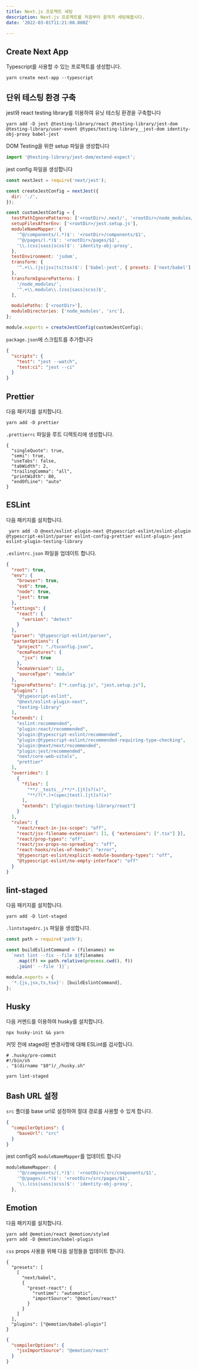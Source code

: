 ```yaml
---
title: Next.js 프로젝트 세팅
description: Next.js 프로젝트를 처음부터 끝까지 세팅해봅시다.
date: '2022-03-01T11:21:00.000Z'

---
```


## Create Next App

Typescript를 사용할 수 있는 프로젝트를 생성합니다.

```bash:title=Terminal
yarn create next-app --typescript
```

## 단위 테스팅 환경 구축

jest와 react testing library를 이용하여 유닛 테스팅 환경을 구축합니다

```bash:title=Terminal
yarn add -D jest @testing-library/react @testing-library/jest-dom @testing-library/user-event @types/testing-library__jest-dom identity-obj-proxy babel-jest
```

DOM Testing을 위한 setup 파일을 생성합니다

```js:title=jest.setup.js
import '@testing-library/jest-dom/extend-expect';
```

jest config 파일을 생성합니다

```js:title=jest.config.js
const nextJest = require('next/jest');

const createJestConfig = nextJest({
  dir: './',
});

const customJestConfig = {
  testPathIgnorePatterns: ['<rootDir>/.next/', '<rootDir>/node_modules/'],
  setupFilesAfterEnv: ['<rootDir>/jest.setup.js'],
  moduleNameMapper: {
    '^@/components/(.*)$': '<rootDir>/components/$1',
    '^@/pages/(.*)$': '<rootDir>/pages/$1',
    '\\.(css|sass|scss)$': 'identity-obj-proxy',
  },
  testEnvironment: 'jsdom',
  transform: {
    '^.+\\.(js|jsx|ts|tsx)$': ['babel-jest', { presets: ['next/babel'] }],
  },
  transformIgnorePatterns: [
    '/node_modules/',
    '^.+\\.module\\.(css|sass|scss)$',
  ],

  modulePaths: ['<rootDir>'],
  moduleDirectories: ['node_modules', 'src'],
};

module.exports = createJestConfig(customJestConfig);
```

`package.json`에 스크립트를 추가합니다

```json:title=package.json
{
  "scripts": {
    "test": "jest --watch",
    "test:ci": "jest --ci"
  }
}
```

## Prettier

다음 패키지를 설치합니다.

```bash:title=Terminal
yarn add -D prettier
```

`.prettierrc` 파일을 루트 디렉토리에 생성합니다.

```json:title=.prettierrc
{
  "singleQuote": true,
  "semi": true,
  "useTabs": false,
  "tabWidth": 2,
  "trailingComma": "all",
  "printWidth": 80,
  "endOfLine": "auto"
}
```

## ESLint

다음 패키지를 설치합니다.

```bash:title=Terminal
 yarn add -D @next/eslint-plugin-next @typescript-eslint/eslint-plugin @typescript-eslint/parser eslint-config-prettier eslint-plugin-jest eslint-plugin-testing-library
```

`.eslintrc.json` 파일을 업데이트 합니다.

```json:title=.eslintrc.json
{
  "root": true,
  "env": {
    "browser": true,
    "es6": true,
    "node": true,
    "jest": true
  },
  "settings": {
    "react": {
      "version": "detect"
    }
  },
  "parser": "@typescript-eslint/parser",
  "parserOptions": {
    "project": "./tsconfig.json",
    "ecmaFeatures": {
      "jsx": true
    },
    "ecmaVersion": 12,
    "sourceType": "module"
  },
  "ignorePatterns": ["*.config.js", "jest.setup.js"],
  "plugins": [
    "@typescript-eslint",
    "@next/eslint-plugin-next",
    "testing-library"
  ],
  "extends": [
    "eslint:recommended",
    "plugin:react/recommended",
    "plugin:@typescript-eslint/recommended",
    "plugin:@typescript-eslint/recommended-requiring-type-checking",
    "plugin:@next/next/recommended",
    "plugin:jest/recommended",
    "next/core-web-vitals",
    "prettier"
  ],
  "overrides": [
    {
      "files": [
        "**/__tests__/**/*.[jt]s?(x)",
        "**/?(*.)+(spec|test).[jt]s?(x)"
      ],
      "extends": ["plugin:testing-library/react"]
    }
  ],
  "rules": {
    "react/react-in-jsx-scope": "off",
    "react/jsx-filename-extension": [1, { "extensions": [".tsx"] }],
    "react/prop-types": "off",
    "react/jsx-props-no-spreading": "off",
    "react-hooks/rules-of-hooks": "error",
    "@typescript-eslint/explicit-module-boundary-types": "off",
    "@typescript-eslint/no-empty-interface": "off"
  }
}
```

## lint-staged

다음 패키지를 설치합니다.

```bash:title=Terminal
yarn add -D lint-staged
```

`.lintstagedrc.js` 파일을 생성합니다.

```js:title=.lintstagedrc.js
const path = require('path');

const buildEslintCommand = (filenames) =>
  `next lint --fix --file ${filenames
    .map((f) => path.relative(process.cwd(), f))
    .join(' --file ')}`;

module.exports = {
  '*.{js,jsx,ts,tsx}': [buildEslintCommand],
};
```

## Husky

다음 커멘드를 이용하여 husky를 설치합니다.

```bash:title=Terminal
npx husky-init && yarn
```

커밋 전에 staged된 변경사항에 대해 ESLint를 검사합니다.

```bash:title=.husky/pre-commit
# .husky/pre-commit
#!/bin/sh
. "$(dirname "$0")/_/husky.sh"

yarn lint-staged
```

## Bash URL 설정

`src` 폴더를 base url로 설정하여 절대 경로를 사용할 수 있게 합니다.

```json:title=tsconfig.json
{
  "compilerOptions": {
    "baseUrl": "src"
  }
}
```

jest config의 `moduleNameMapper`를 업데이트 합니다

```js:title=jest.config.js
moduleNameMapper: {
    '^@/components/(.*)$': '<rootDir>/src/components/$1',
    '^@/pages/(.*)$': '<rootDir>/src/pages/$1',
    '\\.(css|sass|scss)$': 'identity-obj-proxy',
  },
```

## Emotion

다음 패키지를 설치합니다.

```bash:title=Terminal
yarn add @emotion/react @emotion/styled
yarn add -D @emotion/babel-plugin
```

`css` props 사용을 위해 다음 설정들을 업데이트 합니다.

```json:title=.babelrc
{
  "presets": [
    [
      "next/babel",
      {
        "preset-react": {
          "runtime": "automatic",
          "importSource": "@emotion/react"
        }
      }
    ]
  ],
  "plugins": ["@emotion/babel-plugin"]
}
```

```json:title=tsconfig.json
{
  "compilerOptions": {
    "jsxImportSource": "@emotion/react"
  }
}
```
